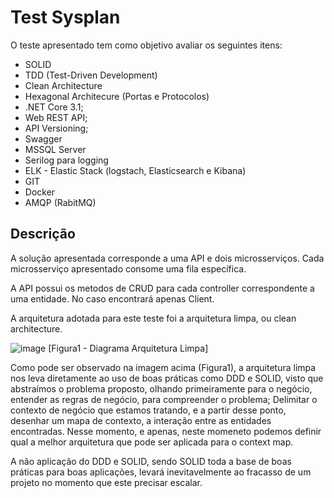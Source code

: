 # Test Sysplan

O teste apresentado tem como objetivo avaliar os seguintes itens:

- SOLID
- TDD (Test-Driven Development)
- Clean Architecture
- Hexagonal Architecure (Portas e Protocolos)
- .NET Core 3.1;
- Web REST API;
- API Versioning;
- Swagger
- MSSQL Server
- Serilog para logging
- ELK - Elastic Stack (logstach, Elasticsearch e Kibana)
- GIT
- Docker
- AMQP (RabitMQ)

## Descrição

A solução apresentada corresponde a uma API e dois microsserviços.
Cada microsserviço apresentado consome uma fila específica.

A API possui os metodos de CRUD para cada controller correspondente 
a uma entidade. No caso encontrará apenas Client.

A arquitetura adotada para este teste foi a arquitetura limpa, ou clean architecture.

![image](https://user-images.githubusercontent.com/10169901/112555945-f25a6f80-8da7-11eb-8a5e-60e97b3a8d15.png)
[Figura1 -  Diagrama Arquitetura Limpa]

Como pode ser observado na imagem acima (Figura1), a arquitetura limpa nos leva diretamente ao
uso de boas práticas como DDD e SOLID, visto que abstraímos o problema proposto, olhando primeiramente
para o negócio, entender as regras de negócio, para compreender o problema; Delimitar o contexto
de negócio que estamos tratando, e a partir desse ponto, desenhar um mapa de contexto, a interação
entre as entidades encontradas. Nesse momento, e apenas, neste momeneto podemos definir qual a melhor
arquitetura que pode ser aplicada para o context map.

A não aplicação do DDD e SOLID, sendo SOLID toda a base de boas práticas para boas aplicações,
levará inevitavelmente ao fracasso de um projeto no momento que este precisar escalar.

